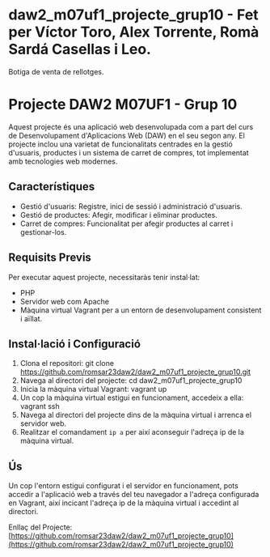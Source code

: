 # daw2_m07uf1_projecte_grup10 - Fet per Víctor Toro, Alex Torrente, Romà Sardá Casellas i Leo.
Botiga de venta de rellotges.

# Projecte DAW2 M07UF1 - Grup 10

Aquest projecte és una aplicació web desenvolupada com a part del curs de Desenvolupament d'Aplicacions Web (DAW) en el seu segon any. El projecte inclou una varietat de funcionalitats centrades en la gestió d'usuaris, productes i un sistema de carret de compres, tot implementat amb tecnologies web modernes.

## Característiques

- Gestió d'usuaris: Registre, inici de sessió i administració d'usuaris.
- Gestió de productes: Afegir, modificar i eliminar productes.
- Carret de compres: Funcionalitat per afegir productes al carret i gestionar-los.

## Requisits Previs

Per executar aquest projecte, necessitaràs tenir instal·lat:

- PHP
- Servidor web com Apache
- Màquina virtual Vagrant per a un entorn de desenvolupament consistent i aïllat.

## Instal·lació i Configuració

1. Clona el repositori:
  git clone https://github.com/romsar23daw2/daw2_m07uf1_projecte_grup10.git
2. Navega al directori del projecte:
cd daw2_m07uf1_projecte_grup10
3. Inicia la màquina virtual Vagrant:
vagrant up
4. Un cop la màquina virtual estigui en funcionament, accedeix a ella:
vagrant ssh
5. Navega al directori del projecte dins de la màquina virtual i arrenca el servidor web.
6. Realitzar el comandament `ip a` per així aconseguir l'adreça ip de la màquina virtual.

## Ús

Un cop l'entorn estigui configurat i el servidor en funcionament, pots accedir a l'aplicació web a través del teu navegador a l'adreça configurada en Vagrant, així incicant l'adreça ip de la màquina virtual i accedint al directori.



Enllaç del Projecte: [https://github.com/romsar23daw2/daw2_m07uf1_projecte_grup10](https://github.com/romsar23daw2/daw2_m07uf1_projecte_grup10)



